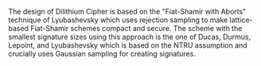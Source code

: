 The design of Dilithium Cipher is based on the "Fiat-Shamir with Aborts" technique of Lyubashevsky which uses rejection sampling to make lattice-based Fiat-Shamir schemes compact and secure. The scheme with the smallest signature sizes using this approach is the one of Ducas, Durmus, Lepoint, and Lyubashevsky which is based on the NTRU assumption and crucially uses Gaussian sampling for creating signatures.
